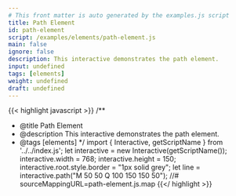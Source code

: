 ```yaml
---
# This front matter is auto generated by the examples.js script
title: Path Element
id: path-element
script: /examples/elements/path-element.js
main: false
ignore: false
description: This interactive demonstrates the path element.
input: undefined
tags: [elements]
weight: undefined
draft: undefined
---
```


{{< highlight javascript >}}
/**
* @title Path Element
* @description This interactive demonstrates the path element.
* @tags [elements]
*/
import { Interactive, getScriptName } from '../../index.js';
let interactive = new Interactive(getScriptName());
interactive.width = 768;
interactive.height = 150;
interactive.root.style.border = "1px solid grey";
let line = interactive.path("M 50 50 Q 100 150 150 50");
//# sourceMappingURL=path-element.js.map
{{</ highlight >}}

